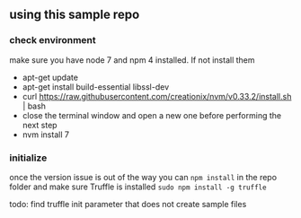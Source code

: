 ## using this sample repo

### check environment

make sure you have node 7 and npm 4 installed. If not install them

* apt-get update
* apt-get install build-essential libssl-dev
* curl https://raw.githubusercontent.com/creationix/nvm/v0.33.2/install.sh | bash
* close the terminal window and open a new one before performing the next step
* nvm install 7
 
### initialize

once the version issue is out of the way you can `npm install` in the repo folder
and make sure Truffle is installed `sudo npm install -g truffle`

todo: find truffle init parameter that does not create sample files


